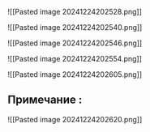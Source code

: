 
![[Pasted image 20241224202528.png]]

![[Pasted image 20241224202540.png]]

![[Pasted image 20241224202546.png]]

![[Pasted image 20241224202554.png]]

![[Pasted image 20241224202605.png]]
## Примечание :

![[Pasted image 20241224202620.png]]

